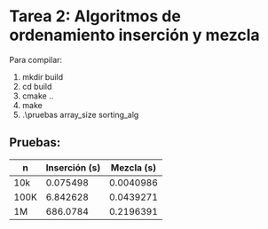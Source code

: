 # Tarea 2: Algoritmos de ordenamiento inserción y mezcla

Para compilar:
1. mkdir build
2. cd build
3. cmake ..
4. make
5. .\pruebas array\_size sorting\_alg


## Pruebas:

|  n   | Inserción (s) | Mezcla (s) |
| ---- | ------------- | ---------- |
| 10k  | 0.075498      | 0.0040986  | 
| 100K | 6.842628      | 0.0439271  |
| 1M   | 686.0784      | 0.2196391  |